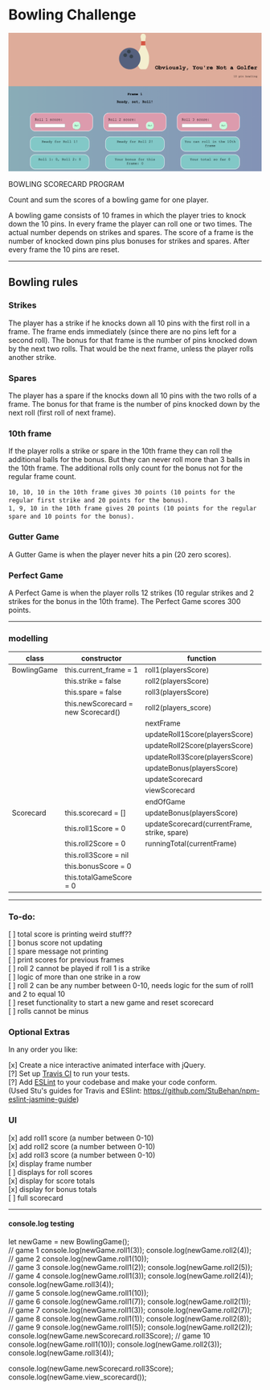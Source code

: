 
Bowling Challenge
=================
![bowlingGame](bowlingGame.png)  

BOWLING SCORECARD PROGRAM

Count and sum the scores of a bowling game for one player.

A bowling game consists of 10 frames in which the player tries to knock down the 10 pins.
In every frame the player can roll one or two times. The actual number depends on strikes and spares. The score of a frame is the number of knocked down pins plus bonuses for strikes and spares. After every frame the 10 pins are reset.

---
## Bowling rules

### Strikes

The player has a strike if he knocks down all 10 pins with the first roll in a frame. The frame ends immediately (since there are no pins left for a second roll). The bonus for that frame is the number of pins knocked down by the next two rolls. That would be the next frame, unless the player rolls another strike.

### Spares

The player has a spare if the knocks down all 10 pins with the two rolls of a frame. The bonus for that frame is the number of pins knocked down by the next roll (first roll of next frame).

### 10th frame

If the player rolls a strike or spare in the 10th frame they can roll the additional balls for the bonus. But they can never roll more than 3 balls in the 10th frame. The additional rolls only count for the bonus not for the regular frame count.

    10, 10, 10 in the 10th frame gives 30 points (10 points for the regular first strike and 20 points for the bonus).
    1, 9, 10 in the 10th frame gives 20 points (10 points for the regular spare and 10 points for the bonus).

### Gutter Game

A Gutter Game is when the player never hits a pin (20 zero scores).

### Perfect Game

A Perfect Game is when the player rolls 12 strikes (10 regular strikes and 2 strikes for the bonus in the 10th frame). The Perfect Game scores 300 points.

---

### modelling

|     class      |   constructor                          |   function                                   |
|----------------|----------------------------------------|----------------------------------------------|
|  BowlingGame   |  this.current_frame = 1                | roll1(playersScore)                          |
|                |  this.strike = false                   | roll2(playersScore)                          |
|                |  this.spare = false                    | roll3(playersScore)                          |
|                |  this.newScorecard = new Scorecard()   | roll2(players_score)                         |
|                |                                        | nextFrame                                    |
|                |                                        | updateRoll1Score(playersScore)               |
|                |                                        | updateRoll2Score(playersScore)               |
|                |                                        | updateRoll3Score(playersScore)               |
|                |                                        | updateBonus(playersScore)                    |
|                |                                        | updateScorecard                              |
|                |                                        | viewScorecard                                |
|                |                                        | endOfGame                                    |
|  Scorecard     |   this.scorecard = []                  | updateBonus(playersScore)                    |
|                |   this.roll1Score = 0                  | updateScorecard(currentFrame, strike, spare) |
|                |   this.roll2Score = 0                  | runningTotal(currentFrame)                   |
|                |   this.roll3Score = nil                |                                              |
|                |   this.bonusScore = 0                  |                                              |
|                |   this.totalGameScore = 0              |                                              |


----
### To-do:
[ ] total score is printing weird stuff??  
[ ] bonus score not updating  
[ ] spare message not printing  
[ ] print scores for previous frames  
[ ] roll 2 cannot be played if roll 1 is a strike  
[ ] logic of more than one strike in a row  
[ ] roll 2 can be any number between 0-10, needs logic for the sum of roll1 and 2 to equal 10  
[ ] reset functionality to start a new game and reset scorecard  
[ ] rolls cannot be minus  


### Optional Extras

In any order you like:  
  
[x] Create a nice interactive animated interface with jQuery.  
[?] Set up [Travis CI](https://travis-ci.org) to run your tests.    
[?] Add [ESLint](http://eslint.org/) to your codebase and make your code conform.    
(Used Stu's guides for Travis and ESlint: https://github.com/StuBehan/npm-eslint-jasmine-guide)  


### UI
[x] add roll1 score (a number between 0-10)  
[x] add roll2 score (a number between 0-10)  
[x] add roll3 score (a number between 0-10)  
[x] display frame number  
[ ] displays for roll scores  
[x] display for score totals  
[x] display for bonus totals  
[ ] full scorecard  

---
#### console.log testing

let newGame = new BowlingGame();  
// game 1
console.log(newGame.roll1(3));
console.log(newGame.roll2(4));  
// game 2
console.log(newGame.roll1(10));  
// game 3
console.log(newGame.roll1(2));
console.log(newGame.roll2(5));  
// game 4
console.log(newGame.roll1(3));
console.log(newGame.roll2(4));
console.log(newGame.roll3(4));  
// game 5
console.log(newGame.roll1(10));  
// game 6
console.log(newGame.roll1(7));
console.log(newGame.roll2(1));  
// game 7
console.log(newGame.roll1(3));
console.log(newGame.roll2(7));  
// game 8
console.log(newGame.roll1(1));
console.log(newGame.roll2(8));  
// game 9
console.log(newGame.roll1(5));
console.log(newGame.roll2(2));
console.log(newGame.newScorecard.roll3Score); // game 10
console.log(newGame.roll1(10));
console.log(newGame.roll2(3));
console.log(newGame.roll3(4));  

console.log(newGame.newScorecard.roll3Score);
console.log(newGame.view_scorecard());
